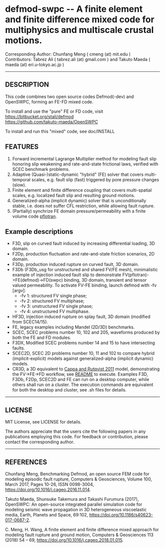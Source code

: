 # defmod-swpc -- A finite element and finite difference mixed code for multiphysics and multiscale crustal motions. 

Corresponding Author: Chunfang Meng ( cmeng (at) mit.edu )   
Contributors: Tabrez Ali ( tabrez.ali (at) gmail.com ) and Takuto Maeda ( maeda (at) eri.u-tokyo.ac.jp )

* * *

## DESCRIPTION
This code combines two open source codes Defmod(-dev) and OpenSWPC, forming an FE-FD mixed code. 

To install and use the "pure" FE or FD code, visit   
https://bitbucket.org/stali/defmod    
https://github.com/takuto-maeda/OpenSWPC

To install and run this "mixed" code, see doc/INSTALL

## FEATURES
1. Forward incremental Lagrange Multiplier method for modeling fault slip honoring slip weakening and rate-and-state frictional laws, verified with SCEC benchmark problems.
2. Adaptive (Quasi-)static-dynamic "hybrid" (FE) solver that covers multi-temporal scales, e.g. fault slip (fast) triggered by pore pressure changes (slow).  
3. Finite element and finite difference coupling that covers multi-spatial scales, e.g. localized fault slip and resulting ground motions. 
4. Generalized-alpha (implicit dynamic) solver that is unconditionally stable, i.e. does not suffer CFL restriction, while allowing fault rupture.  
5. (Partially) synchrize FE domain pressure/permeability with a finite volume code [pflotran](https://bitbucket.org/pflotran/pflotran/wiki/Home).

## Example descriptions
* F3D, slip on curved fault induced by increasing differential loading, 3D domain.
* F2Dp, production fluctuation and rate-and-state friction scenarios, 2D domain.
* F3Dp, production induced rupture on curved fault, 3D domain.
* F3Db (F3Db\_usg for unstructured and shared FV/FE mesh), minimalistic example of injection induced fault slip to demonstrate FV(pflotran)->FE(defmod)->FD(swpc) binding, 3D domain, transient and tensor valued permeability. To activate FV-FE binding, launch defmod with -fv [argv]:
    * -fv 1: structured FV single phase;
    * -fv 2: structured FV multiphase;
    * -fv 3: unstructured FV single phase;
    * -fv 4: unstructured FV multiphase.
* HF3D, injection induced rupture on splay fault, 3D domain (modified from SCEC14/15).
* FE, legacy examples including Mandel (2D/3D) benchmarks.
* SCEC, SCEC problems number 10, 102 and 205, waveforms produced by both the FE and FD modules.
* F3DX, Modified SCEC problems number 14 and 15 to have intersecting faults.
* SCEC2D, SCEC 2D problems number 10, 11 and 102 to compare hybrid (implicit-explicit) models against generalized-alpha (implicit dynamic) models. 
* CR3D, a 3D equivalent to [Cappa and Rutqvist 2011](https://agupubs.onlinelibrary.wiley.com/doi/abs/10.1029/2011GL048487) model, demonstrating the FV->FE->FD workflow, see [README](https://github.com/Chunfang/defmod-swpc/blob/master/example/CR3D/README.md) to execute.
Examples F3D, F3Db, F2Dp, SCEC2D and FE can run on a desktop computer, while others shall run on a cluster. The execution commands are equivalent for both the desktop and cluster, see <model>.sh files for details.

* * *

## LICENSE
MIT License, see LICENSE for details.

The authors appreciate that the users cite the following papers in any publications employing this code. For feedback or contribution, please contact the corresponding author. 


* * *

## REFERENCES
Chunfang Meng, Benchmarking Defmod, an open source FEM code for modeling episodic fault rupture, Computers & Geosciences, Volume 100, March 2017, Pages 10-26, ISSN 0098-3004, https://doi.org/10.1016/j.cageo.2016.11.014.

Takuto Maeda, Shunsuke Takemura and Takashi Furumura (2017), OpenSWPC: An open-source integrated parallel simulation code for modeling seismic wave propagation in 3D heterogeneous viscoelastic media, Earth, Planets and Space, 69:102, https://doi.org/10.1186/s40623-017-0687-2. 

C. Meng, H. Wang, A finite element and finite difference mixed approach for modeling fault rupture and ground motion, Computers & Geosciences 113 (2018) 54 – 69, https://doi.org/10.1016/j.cageo.2018.01.015.
